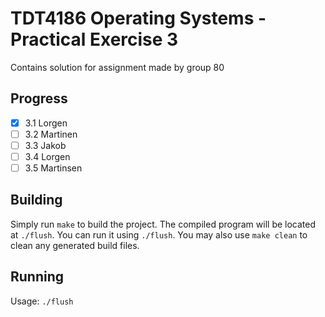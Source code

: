 # TDT4186 Operating Systems - Practical Exercise 3

Contains solution for assignment made by group 80

## Progress

- [x] 3.1 Lorgen
- [ ] 3.2 Martinen
- [ ] 3.3 Jakob
- [ ] 3.4 Lorgen
- [ ] 3.5 Martinsen

## Building

Simply run `make` to build the project. The compiled program will be located at `./flush`. You can run it using `./flush`. You may also use `make clean` to clean any generated build files.

## Running

Usage: `./flush`
